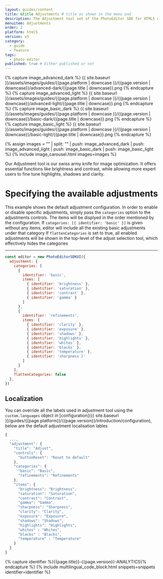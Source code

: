 ```yaml
---
layout: guides/content
title: &title Adjustments # title as shown in the menu and
description: The Adjustment tool set of the PhotoEditor SDK for HTML5 offers essential and advanced editing functions like Brightness, Contrast, Saturation or Exposure.
menuitem: Adjustments
order: 2
platform: html5
version: v5
category:
  - guide
  - feature
tags:
  - photo editor
published: true # Either published or not
---
```


<!-- ![{{page.title}} tool]({{ site.baseurl }}/assets/images/guides/{{page.platform | downcase }}/{{page.version | downcase}}/{{page.title | downcase}}.jpg){: .center-image style="padding: 20px; max-height: 400px;"} -->

{% capture image_advanced_dark %}
{{ site.baseurl }}/assets/images/guides/{{page.platform | downcase }}/{{page.version | downcase}}/advanced-dark/{{page.title | downcase}}.png
{% endcapture %}
{% capture image_advanced_light %}
{{ site.baseurl }}/assets/images/guides/{{page.platform | downcase }}/{{page.version | downcase}}/advanced-light/{{page.title | downcase}}.png
{% endcapture %}
{% capture image_basic_dark %}
{{ site.baseurl }}/assets/images/guides/{{page.platform | downcase }}/{{page.version | downcase}}/basic-dark/{{page.title | downcase}}.png
{% endcapture %}
{% capture image_basic_light %}
{{ site.baseurl }}/assets/images/guides/{{page.platform | downcase }}/{{page.version | downcase}}/basic-light/{{page.title | downcase}}.png
{% endcapture %}

{% assign images = "" | split: "" | push: image_advanced_dark | push: image_advanced_light | push: image_basic_dark | push: image_basic_light %}
{% include image_carousel.html images=images %}

Our Adjustment tool is our swiss army knife for image optimization. It offers essential functions like brightness and contrast, while allowing more expert users to fine tune highlights, shadows and clarity.

# Specifying the available adjustments

This example shows the default adjustment configuration.
In order to enable or disable specific adjustments, simply pass the `categories` option to the adjustments controls. The items will be displyed in the order mentioned by the configuration.
If `categories: [{ identifier: 'basic' }]` is given without any items, editor will include all the existing basic adjustments under that category
If `flattenCategories` is set to true, all enabled adjustments will be shown in the top-level of the adjust selection tool, which effectively hides the categories

---
```js
const editor = new PhotoEditorSDKUI({
  adjustment: {
    categories: [
      {
        identifier: 'basic',
        items: [
          { identifier: 'brightness' },
          { identifier: 'saturation' },
          { identifier: 'contrast' },
          { identifier: 'gamma' }
        ]
      },
      {
        identifier: 'refinements',
        items: [
          { identifier: 'clarity' },
          { identifier: 'exposure' },
          { identifier: 'shadows' },
          { identifier: 'highlights' },
          { identifier: 'whites' },
          { identifier: 'blacks' },
          { identifier: 'temperature' },
          { identifier: 'sharpness }'
        ]
      }
    ],
    flattenCategories: false
  },
})
```

## Localization


You can override all the labels used in adjustment tool using the `custom.languages` object in [configuration]({{ site.baseurl }}/guides/{{page.platform}}/{{page.version}}/introduction/configuration), below are the default adjustment localisation lables

```js
{
  ...,
  "adjustment": {
    "title": "Adjust",
    "controls": {
      "buttonReset": "Reset to default"
    },
    "categories": {
      "basic": "Basic",
      "refinements": "Refinements"
    },
    "items": {
      "brightness": "Brightness",
      "saturation": "Saturation",
      "contrast": "Contrast",
      "gamma": "Gamma",
      "sharpness": "Sharpness",
      "clarity": "Clarity",
      "exposure": "Exposure",
      "shadows": "Shadows",
      "highlights": "Highlights",
      "whites" : "Whites",
      "blacks" : "Blacks",
      "temperature" : "Temperature"
    }
  }
}
```

{% capture identifier %}{{page.title}}-{{page.version}}-ANALYTICS{% endcapture %}
{% include multilingual_code_block.html snippets=snippets identifier=identifier %}

